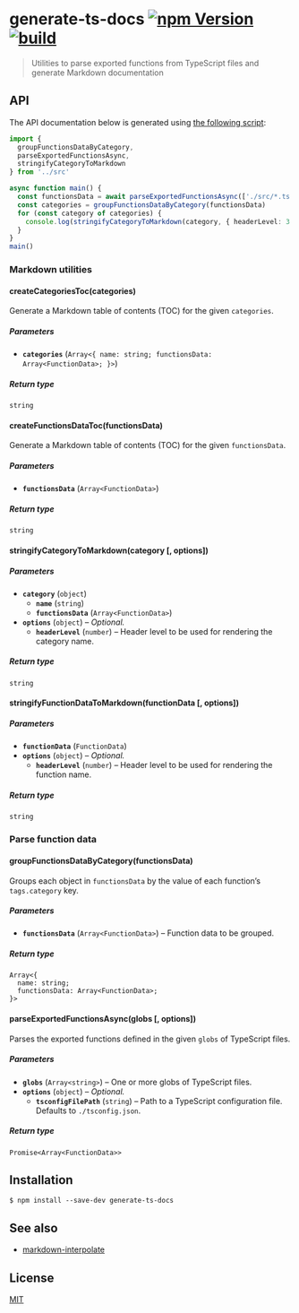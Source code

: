 # generate-ts-docs [![npm Version](https://img.shields.io/npm/v/generate-ts-docs?cacheSeconds=1800)](https://www.npmjs.com/package/generate-ts-docs) [![build](https://github.com/yuanqing/generate-ts-docs/workflows/build/badge.svg)](https://github.com/yuanqing/generate-ts-docs/actions?query=workflow%3Abuild)

> Utilities to parse exported functions from TypeScript files and generate Markdown documentation

## API

The API documentation below is generated using [the following script](/scripts/generate-ts-docs.ts):

<!-- ```ts markdown-interpolate: cat scripts/generate-ts-docs.ts -->
```ts
import {
  groupFunctionsDataByCategory,
  parseExportedFunctionsAsync,
  stringifyCategoryToMarkdown
} from '../src'

async function main() {
  const functionsData = await parseExportedFunctionsAsync(['./src/*.ts'])
  const categories = groupFunctionsDataByCategory(functionsData)
  for (const category of categories) {
    console.log(stringifyCategoryToMarkdown(category, { headerLevel: 3 })) // eslint-disable-line no-console
  }
}
main()
```
<!-- ``` end -->

<!-- markdown-interpolate: ts-node scripts/generate-ts-docs.ts -->
### Markdown utilities

#### createCategoriesToc(categories)

Generate a Markdown table of contents (TOC) for the given `categories`.

##### *Parameters*

- **`categories`** (`Array<{ name: string; functionsData: Array<FunctionData>; }>`)

##### *Return type*

```
string
```

#### createFunctionsDataToc(functionsData)

Generate a Markdown table of contents (TOC) for the given `functionsData`.

##### *Parameters*

- **`functionsData`** (`Array<FunctionData>`)

##### *Return type*

```
string
```

#### stringifyCategoryToMarkdown(category [, options])

##### *Parameters*

- **`category`** (`object`)
  - **`name`** (`string`)
  - **`functionsData`** (`Array<FunctionData>`)
- **`options`** (`object`) – *Optional.*
  - **`headerLevel`** (`number`) – Header level to be used for rendering the category name.

##### *Return type*

```
string
```

#### stringifyFunctionDataToMarkdown(functionData [, options])

##### *Parameters*

- **`functionData`** (`FunctionData`)
- **`options`** (`object`) – *Optional.*
  - **`headerLevel`** (`number`) – Header level to be used for rendering the function name.

##### *Return type*

```
string
```

### Parse function data

#### groupFunctionsDataByCategory(functionsData)

Groups each object in `functionsData` by the value of each function’s `tags.category` key.

##### *Parameters*

- **`functionsData`** (`Array<FunctionData>`) – Function data to be grouped.

##### *Return type*

```
Array<{
  name: string;
  functionsData: Array<FunctionData>;
}>
```

#### parseExportedFunctionsAsync(globs [, options])

Parses the exported functions defined in the given `globs` of TypeScript files.

##### *Parameters*

- **`globs`** (`Array<string>`) – One or more globs of TypeScript files.
- **`options`** (`object`) – *Optional.*
  - **`tsconfigFilePath`** (`string`) – Path to a TypeScript configuration file. Defaults to `./tsconfig.json`.

##### *Return type*

```
Promise<Array<FunctionData>>
```

<!-- end -->

## Installation

```
$ npm install --save-dev generate-ts-docs
```

## See also

- [markdown-interpolate](https://github.com/yuanqing/markdown-interpolate)

## License

[MIT](/LICENSE.md)
